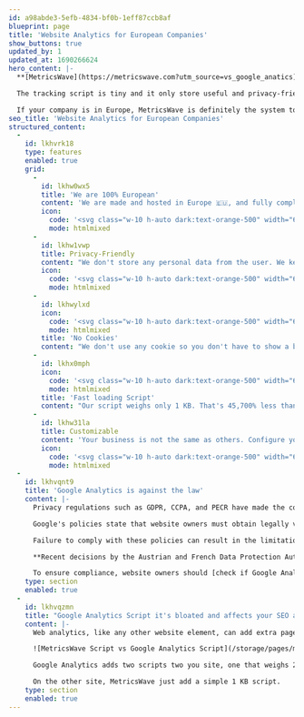 ```yaml
---
id: a98abde3-5efb-4834-bf0b-1eff87ccb8af
blueprint: page
title: 'Website Analytics for European Companies'
show_buttons: true
updated_by: 1
updated_at: 1690266624
hero_content: |-
  **[MetricsWave](https://metricswave.com?utm_source=vs_google_anatics) was built from the ground up to be fully compliant with GDPR, CCPA and PECR.**

  The tracking script is tiny and it only store useful and privacy-friendly data from the user. Also, we don't use cookies, so you don't have to ask your users for permission.

  If your company is in Europe, MetricsWave is definitely the system to use to monitor your traffic.
seo_title: 'Website Analytics for European Companies'
structured_content:
  -
    id: lkhvrk18
    type: features
    enabled: true
    grid:
      -
        id: lkhw0wx5
        title: 'We are 100% European'
        content: 'We are made and hosted in Europe 🇪🇺, and fully compliant with GDPR, CCPA and PECR.'
        icon:
          code: '<svg class="w-10 h-auto dark:text-orange-500" width="64px" height="64px" viewBox="-0.5 0 25 25" fill="none" xmlns="http://www.w3.org/2000/svg"><g id="SVGRepo_bgCarrier" stroke-width="0"></g><g id="SVGRepo_tracerCarrier" stroke-linecap="round" stroke-linejoin="round"></g><g id="SVGRepo_iconCarrier"> <path d="M12 22.3201C17.5228 22.3201 22 17.8429 22 12.3201C22 6.79722 17.5228 2.32007 12 2.32007C6.47715 2.32007 2 6.79722 2 12.3201C2 17.8429 6.47715 22.3201 12 22.3201Z" stroke="currentColor" stroke-width="1.5" stroke-linecap="round" stroke-linejoin="round"></path> <path d="M2 12.3201H22" stroke="currentColor" stroke-width="1.5" stroke-linecap="round" stroke-linejoin="round"></path> <path d="M12 22.3201C13.933 22.3201 15.5 17.8429 15.5 12.3201C15.5 6.79722 13.933 2.32007 12 2.32007C10.067 2.32007 8.5 6.79722 8.5 12.3201C8.5 17.8429 10.067 22.3201 12 22.3201Z" stroke="currentColor" stroke-width="1.5" stroke-linecap="round" stroke-linejoin="round"></path> </g></svg>'
          mode: htmlmixed
      -
        id: lkhw1vwp
        title: Privacy-Friendly
        content: "We don't store any personal data from the user. We keep the minimum necessary."
        icon:
          code: '<svg class="w-10 h-auto dark:text-orange-500" width="64px" height="64px" viewBox="-0.5 0 25 25" fill="none" xmlns="http://www.w3.org/2000/svg"><g id="SVGRepo_bgCarrier" stroke-width="0"></g><g id="SVGRepo_tracerCarrier" stroke-linecap="round" stroke-linejoin="round"></g><g id="SVGRepo_iconCarrier"> <path d="M16.5 9.32001H7.5C6.37366 9.25709 5.26818 9.64244 4.42503 10.3919C3.58188 11.1414 3.06958 12.1941 3 13.32V18.32C3.06958 19.446 3.58188 20.4986 4.42503 21.2481C5.26818 21.9976 6.37366 22.3829 7.5 22.32H16.5C17.6263 22.3829 18.7318 21.9976 19.575 21.2481C20.4181 20.4986 20.9304 19.446 21 18.32V13.32C20.9304 12.1941 20.4181 11.1414 19.575 10.3919C18.7318 9.64244 17.6263 9.25709 16.5 9.32001Z" stroke="currentColor" stroke-width="1.5" stroke-linecap="round" stroke-linejoin="round"></path> <path d="M17 9.32001V7.32001C17 5.99392 16.4732 4.72217 15.5355 3.78448C14.5979 2.8468 13.3261 2.32001 12 2.32001C10.6739 2.32001 9.40214 2.8468 8.46446 3.78448C7.52678 4.72217 7 5.99392 7 7.32001V9.32001" stroke="currentColor" stroke-width="1.5" stroke-linecap="round" stroke-linejoin="round"></path> </g></svg>'
          mode: htmlmixed
      -
        id: lkhwylxd
        icon:
          code: '<svg class="w-10 h-auto dark:text-orange-500" width="64px" height="64px" viewBox="0 0 24 24" fill="none" xmlns="http://www.w3.org/2000/svg"><g id="SVGRepo_bgCarrier" stroke-width="0"></g><g id="SVGRepo_tracurrentColorerCarrier" stroke-linecurrentcap="round" stroke-linejoin="round"></g><g id="SVGRepo_icurrentColoronCarrier"> <path d="M7.55078 20.4C8.8036 21.4334 10.3767 21.999 12.0007 22" stroke="currentColor" stroke-width="1.5" stroke-linecurrentcap="round" stroke-linejoin="round"></path> <path d="M18.2201 5.78002C17.4999 4.38506 16.3317 3.27266 14.9032 2.62157C13.4747 1.97048 11.8688 1.81847 10.3435 2.18999C8.81817 2.56151 7.46204 3.43496 6.49294 4.67003C5.52385 5.90511 4.99804 7.4301 5.00002 8.99999V15C4.99707 16.1173 5.26473 17.2187 5.78005 18.21" stroke="currentColor" stroke-width="1.5" stroke-linecurrentcap="round" stroke-linejoin="round"></path> <path d="M11 13V8" stroke="currentColor" stroke-width="1.5" stroke-linecurrentcap="round" stroke-linejoin="round"></path> <path d="M18.999 9.25V14.67C18.9975 15.5492 18.7063 16.4035 18.1705 17.1006C17.6347 17.7977 16.8841 18.2988 16.0349 18.5265C15.1856 18.7542 14.285 18.6957 13.4724 18.3601C12.6597 18.0245 11.9802 17.4305 11.5391 16.67" stroke="currentColor" stroke-width="1.5" stroke-linecurrentcap="round" stroke-linejoin="round"></path> <path d="M22 2L2 22" stroke="currentColor" stroke-width="1.5" stroke-linecurrentcap="round" stroke-linejoin="round"></path> </g></svg>'
          mode: htmlmixed
        title: 'No Cookies'
        content: "We don't use any cookie so you don't have to show a banner in your site."
      -
        id: lkhx0mph
        icon:
          code: '<svg class="w-10 h-auto dark:text-orange-500" width="64px" height="64px" viewBox="-0.5 0 25 25" fill="none" xmlns="http://www.w3.org/2000/svg"><g id="SVGRepo_bgCarrier" stroke-width="0"></g><g id="SVGRepo_tracurrentColorerCarrier" stroke-linecurrentcap="round" stroke-linejoin="round"></g><g id="SVGRepo_icurrentColoronCarrier"> <path d="M3.98047 3.51001C1.43047 4.39001 0.980469 9.09992 0.980469 12.4099C0.980469 15.7199 1.41047 20.4099 3.98047 21.3199C6.69047 22.2499 14.9805 16.1599 14.9805 12.4099C14.9805 8.65991 6.69047 2.58001 3.98047 3.51001Z" stroke="currentColor" stroke-width="1.5" stroke-linecurrentcap="round" stroke-linejoin="round"></path> <path d="M11.9805 21.3199C14.6905 22.2499 22.9805 16.1599 22.9805 12.4099C22.9805 8.65991 14.6705 2.58001 11.9805 3.51001" stroke="currentColor" stroke-width="1.5" stroke-linecurrentcap="round" stroke-linejoin="round"></path> </g></svg>'
          mode: htmlmixed
        title: 'Fast loading Script'
        content: "Our script weighs only 1 KB. That's 45,700% less than Google Analytics!"
      -
        id: lkhw31la
        title: Customizable
        content: 'Your business is not the same as others. Configure your dashboard as you need.'
        icon:
          code: '<svg class="w-10 h-auto dark:text-orange-500" width="64px" height="64px" viewBox="-0.5 0 25 25" fill="none" xmlns="http://www.w3.org/2000/svg"><g id="SVGRepo_bgCarrier" stroke-width="0"></g><g id="SVGRepo_tracerCarrier" stroke-linecap="round" stroke-linejoin="round"></g><g id="SVGRepo_iconCarrier"> <path d="M12 7.82001H22" stroke="currentColor" stroke-width="1.5" stroke-linecap="round" stroke-linejoin="round"></path> <path d="M2 7.82001H4" stroke="currentColor" stroke-width="1.5" stroke-linecap="round" stroke-linejoin="round"></path> <path d="M20 16.82H22" stroke="currentColor" stroke-width="1.5" stroke-linecap="round" stroke-linejoin="round"></path> <path d="M2 16.82H12" stroke="currentColor" stroke-width="1.5" stroke-linecap="round" stroke-linejoin="round"></path> <path d="M8 11.82C10.2091 11.82 12 10.0291 12 7.82001C12 5.61087 10.2091 3.82001 8 3.82001C5.79086 3.82001 4 5.61087 4 7.82001C4 10.0291 5.79086 11.82 8 11.82Z" stroke="currentColor" stroke-width="1.5" stroke-linecap="round" stroke-linejoin="round"></path> <path d="M16 20.82C18.2091 20.82 20 19.0291 20 16.82C20 14.6109 18.2091 12.82 16 12.82C13.7909 12.82 12 14.6109 12 16.82C12 19.0291 13.7909 20.82 16 20.82Z" stroke="currentColor" stroke-width="1.5" stroke-linecap="round" stroke-linejoin="round"></path> </g></svg>'
          mode: htmlmixed
  -
    id: lkhvqnt9
    title: 'Google Analytics is against the law'
    content: |-
      Privacy regulations such as GDPR, CCPA, and PECR have made the collection of personal data by Google Analytics a potential liability for website owners. Many fail to disclose their use of Google Analytics, which is a requirement under these regulations. 

      Google's policies state that website owners must obtain legally valid consent from end-users for the use of cookies or other local storage and the collection, sharing, and use of personal data for personalisation of ads. 

      Failure to comply with these policies can result in the limitation or suspension of the use of Google products and termination of the agreement. 

      **Recent decisions by the Austrian and French Data Protection Authorities have found that the use of Google Analytics violates GDPR.** Similar decisions are expected to be made in other EU member states. For website owners who prfioritize compliance with privacy regulations, a privacy-friendly analytics solution like MetricsWave is necessary. 

      To ensure compliance, website owners should [check if Google Analytics is illegal in their country](https://www.isgoogleanalyticsillegal.com/).
    type: section
    enabled: true
  -
    id: lkhvqzmn
    title: "Google Analytics Script it's bloated and affects your SEO and loading time"
    content: |-
      Web analytics, like any other website element, can add extra page weight and loading time to a site.

      ![MetricsWave Script vs Google Analytics Script](/storage/pages/metricswave-script-vs-google-analytics.png)

      Google Analytics adds two scripts two you site, one that weighs 28 KB and another of 17,7 KB. In total 45,7 KB. As you can imagine, this affects your loading time, user experience and SEO. 

      On the other site, MetricsWave just add a simple 1 KB script.
    type: section
    enabled: true
---
```

